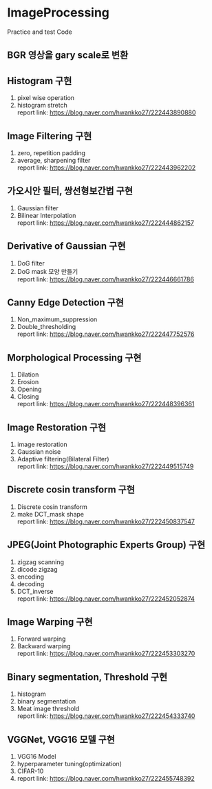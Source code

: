 # ImageProcessing
Practice and test Code

## BGR 영상을 gary scale로 변환

## Histogram 구현
1. pixel wise operation
2. histogram stretch  
report link: https://blog.naver.com/hwankko27/222443890880

## Image Filtering 구현
1. zero, repetition padding
2. average, sharpening filter  
report link: https://blog.naver.com/hwankko27/222443962202

## 가오시안 필터, 쌍선형보간법 구현
1. Gaussian filter
2. Bilinear Interpolation  
report link: https://blog.naver.com/hwankko27/222444862157

## Derivative of Gaussian 구현
1. DoG filter
2. DoG mask 모양 만들기  
report link: https://blog.naver.com/hwankko27/222446661786

## Canny Edge Detection 구현
1. Non_maximum_suppression
2. Double_thresholding  
report link: https://blog.naver.com/hwankko27/222447752576

## Morphological Processing 구현
1. Dilation
2. Erosion
3. Opening
4. Closing  
report link: https://blog.naver.com/hwankko27/222448396361

## Image Restoration 구현
1. image restoration
2. Gaussian noise
3. Adaptive filtering(Bilateral Filter)  
report link: https://blog.naver.com/hwankko27/222449515749

## Discrete cosin transform 구현
1. Discrete cosin transform
2. make DCT_mask shape  
report link: https://blog.naver.com/hwankko27/222450837547

## JPEG(Joint Photographic Experts Group) 구현
1. zigzag scanning
2. dicode zigzag
3. encoding
4. decoding
5. DCT_inverse  
report link: https://blog.naver.com/hwankko27/222452052874

## Image Warping 구현
1. Forward warping
2. Backward warping  
report link: https://blog.naver.com/hwankko27/222453303270

## Binary segmentation, Threshold 구현
1. histogram
2. binary segmentation
3. Meat image threshold  
report link: https://blog.naver.com/hwankko27/222454333740

## VGGNet, VGG16 모델 구현
1. VGG16 Model  
2. hyperparameter tuning(optimization)  
3. CIFAR-10  
4. report link: https://blog.naver.com/hwankko27/222455748392

